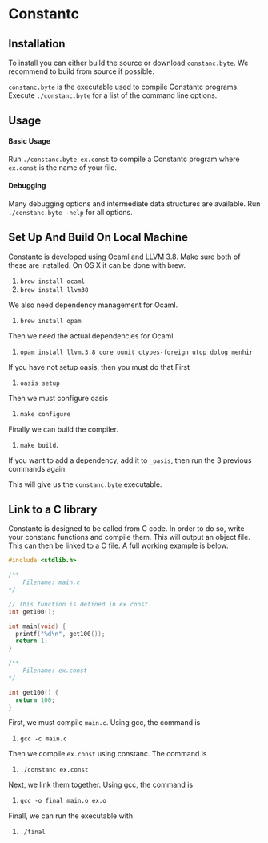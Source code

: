 # Constantc

## Installation

To install you can either build the source or download ```constanc.byte```. We recommend to build from source if possible.

```constanc.byte``` is the executable used to compile Constantc programs. Execute ```./constanc.byte``` for a list of the command line options.

## Usage

#### Basic Usage

Run ```./constanc.byte ex.const``` to compile a Constantc program where ```ex.const``` is the name of your file.

#### Debugging

Many debugging options and intermediate data structures are available. Run ```./constanc.byte -help``` for all options.

## Set Up And Build On Local Machine

Constantc is developed using Ocaml and LLVM 3.8. Make sure both of these are installed.
On OS X it can be done with brew.

1. ```brew install ocaml```
2. ```brew install llvm38```

We also need dependency management for Ocaml.

1. ```brew install opam```

Then we need the actual dependencies for Ocaml.

1. ```opam install llvm.3.8 core ounit ctypes-foreign utop dolog menhir```

If you have not setup oasis, then you must do that First

1. ```oasis setup```

Then we must configure oasis

1. ```make configure```

Finally we can build the compiler.

1. ```make build```.

If you want to add a dependency, add it to ```_oasis```, then run the 3 previous commands again.

This will give us the ```constanc.byte``` executable.

## Link to a C library

Constantc is designed to be called from C code. In order to do so, write your constanc functions and compile them. This will output an object file. This can then be linked to a C file. A full working example is below.

```c
#include <stdlib.h>

/**
    Filename: main.c
*/

// This function is defined in ex.const
int get100();

int main(void) {
  printf("%d\n", get100());
  return 1;
}

```

```c
/**
    Filename: ex.const
*/

int get100() {
  return 100;
}

```

First, we must compile ```main.c```. Using gcc, the command is

1. ```gcc -c main.c```

Then we compile ```ex.const``` using constanc. The command is

1. ```./constanc ex.const```

Next, we link them together. Using gcc, the command is

1. ```gcc -o final main.o ex.o```

Finall, we can run the executable with

1. ```./final```
